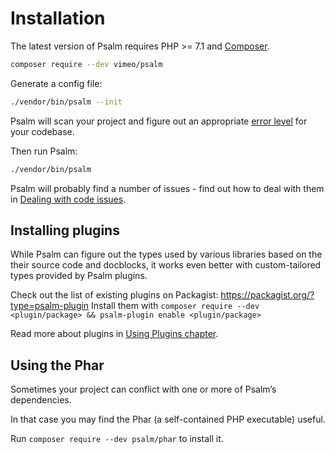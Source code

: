 # Installation

The latest version of Psalm requires PHP >= 7.1 and [Composer](https://getcomposer.org/).

```bash
composer require --dev vimeo/psalm
```

Generate a config file:

```bash
./vendor/bin/psalm --init
```

Psalm will scan your project and figure out an appropriate [error level](error_levels.md) for your codebase.

Then run Psalm:

```bash
./vendor/bin/psalm
```

Psalm will probably find a number of issues - find out how to deal with them in [Dealing with code issues](dealing_with_code_issues.md).

## Installing plugins

While Psalm can figure out the types used by various libraries based on the
their source code and docblocks, it works even better with custom-tailored types
provided by Psalm plugins.

Check out the list of existing plugins on Packagist: https://packagist.org/?type=psalm-plugin
Install them with `composer require --dev <plugin/package> && psalm-plugin enable <plugin/package>`

Read more about plugins in [Using Plugins chapter](plugins/using_plugins.md).

## Using the Phar

Sometimes your project can conflict with one or more of Psalm’s dependencies.

In that case you may find the Phar (a self-contained PHP executable) useful.

Run `composer require --dev psalm/phar` to install it.
